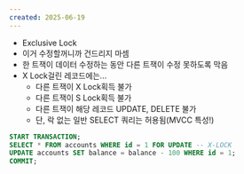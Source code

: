 ```yaml
---
created: 2025-06-19
---
```

- Exclusive Lock
- 이거 수정할꺼니까 건드리지 마셈
- 한 트잭이 데이터 수정하는 동안 다른 트잭이 수정 못하도록 막음
- X Lock걸린 레코드에는...
	- 다른 트잭이 X Lock획득 불가
	- 다른 트잭이 S Lock획득 불가
	- 다른 트잭이 해당 레코드 UPDATE, DELETE 불가
	- 단, 락 없는 일반 SELECT 쿼리는 허용됨(MVCC 특성!)
```sql
START TRANSACTION;
SELECT * FROM accounts WHERE id = 1 FOR UPDATE -- X-LOCK
UPDATE accounts SET balance = balance - 100 WHERE id = 1;
COMMIT;
```